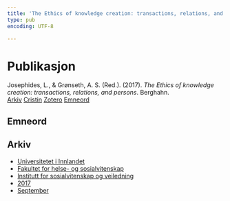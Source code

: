 ```yaml
---
title: 'The Ethics of knowledge creation: transactions, relations, and persons'
type: pub
encoding: UTF-8

---
```

<h1>Publikasjon</h1>
<article id="csl-bib-container-5KTIICU6" class="csl-bib-container">
  <div class="csl-bib-body"> <div class="csl-entry">Josephides, L., &#38; Grønseth, A. S. (Red.). (2017). <i>The Ethics of knowledge creation: transactions, relations, and persons</i>. Berghahn.</div> </div>
  <div class="csl-bib-buttons">
    <a href="#taxonomy-article-5KTIICU6" alt="archive" class="csl-bib-button">Arkiv</a>
    <a href="https://app.cristin.no/results/show.jsf?id=1490727" alt="Cristin" class="csl-bib-button">Cristin</a>
    <a href="http://zotero.org/groups/5881554/items/5KTIICU6" alt="Zotero" class="csl-bib-button">Zotero</a>
    <a href="#keywords-article-5KTIICU6" alt="keywords" class="csl-bib-button">Emneord</a>
  </div>
  <div id="csl-bib-meta-container-5KTIICU6"></div>
</article>
<div id="csl-bib-meta-5KTIICU6" class="csl-bib-meta">
  <article id="keywords-article-5KTIICU6" class="keywords-article">
    <h1>Emneord</h1>
    
  </article>
  <article id="taxonomy-article-5KTIICU6" class="taxonomy-article">
    <h1>Arkiv</h1>
    <ul>
      <li>
        <a href="/nn/archive/?key=3DCRN523">Universitetet i Innlandet</a>
      </li>
      <li>
        <a href="/nn/archive/?key=IDKFS3MX">Fakultet for helse- og sosialvitenskap</a>
      </li>
      <li>
        <a href="/nn/archive/?key=CU4VFGCV">Institutt for sosialvitenskap og veiledning</a>
      </li>
      <li>
        <a href="/nn/archive/?key=7JQ4YUQB">2017</a>
      </li>
      <li>
        <a href="/nn/archive/?key=YYVHT2DN">September</a>
      </li>
    </ul>
  </article>
</div>
